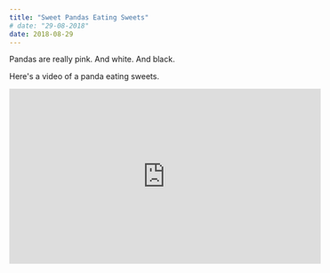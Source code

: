 ```yaml
---
title: "Sweet Pandas Eating Sweets"
# date: "29-08-2018"
date: 2018-08-29
---
```


Pandas are really pink. And white. And black.

Here's a video of a panda eating sweets. 

<iframe width="560" height="315" src="https://www.youtube.com/embed/4n0xNbfJLR8" frameborder="0" allowfullscreen></iframe>